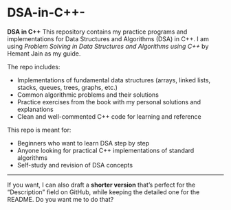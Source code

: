 # DSA-in-C++-
**DSA in C++**
This repository contains my practice programs and implementations for Data Structures and Algorithms (DSA) in C++. I am using *Problem Solving in Data Structures and Algorithms using C++* by Hemant Jain as my guide.

The repo includes:

* Implementations of fundamental data structures (arrays, linked lists, stacks, queues, trees, graphs, etc.)
* Common algorithmic problems and their solutions
* Practice exercises from the book with my personal solutions and explanations
* Clean and well-commented C++ code for learning and reference

This repo is meant for:

* Beginners who want to learn DSA step by step
* Anyone looking for practical C++ implementations of standard algorithms
* Self-study and revision of DSA concepts

---

If you want, I can also draft a **shorter version** that’s perfect for the “Description” field on GitHub, while keeping the detailed one for the README. Do you want me to do that?

